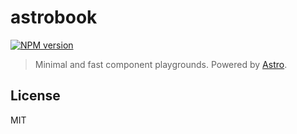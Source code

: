 # astrobook

[![NPM version](https://img.shields.io/npm/v/astrobook?color=a1b858&label=)](https://www.npmjs.com/package/astrobook)

> Minimal and fast component playgrounds. Powered by [Astro](https://astro.build/).

## License

MIT
